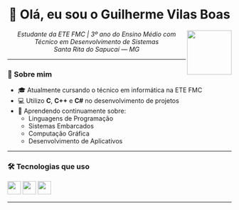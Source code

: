 <h1 align="center">👋 Olá, eu sou o Guilherme Vilas Boas</h1>

<img src="https://media.giphy.com/media/LmNwrBhejkK9EFP504/giphy.gif" height="100px" align="right"/>

<p align="center">
  <i>Estudante da ETE FMC | 3º ano do Ensino Médio com Técnico em Desenvolvimento de Sistemas</i>  
  <br/>
  <i>Santa Rita do Sapucaí — MG</i>
</p>

---

### 🚀 Sobre mim

- 🎓 Atualmente cursando o técnico em informática na ETE FMC  
- 💻 Utilizo **C**, **C++** e **C#** no desenvolvimento de projetos  
- 🧠 Aprendendo continuamente sobre:
  - Linguagens de Programação
  - Sistemas Embarcados
  - Computação Gráfica
  - Desenvolvimento de Aplicativos

---

### 🛠️ Tecnologias que uso

<p>
  <img src="https://cdn.jsdelivr.net/gh/devicons/devicon/icons/c/c-original.svg" height="30px" />
  <img src="https://cdn.jsdelivr.net/gh/devicons/devicon/icons/cplusplus/cplusplus-original.svg" height="30px" />
  <img src="https://cdn.jsdelivr.net/gh/devicons/devicon/icons/csharp/csharp-original.svg" height="30px" />
</p>

---
